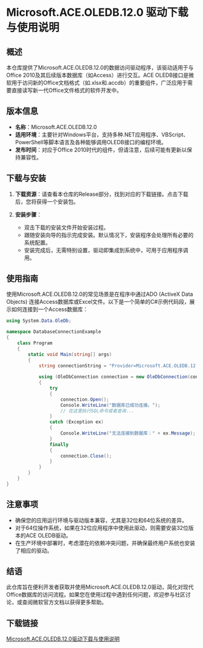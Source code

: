 # Microsoft.ACE.OLEDB.12.0 驱动下载与使用说明

## 概述

本仓库提供了Microsoft.ACE.OLEDB.12.0的数据访问驱动程序，该驱动适用于与Office 2010及其后续版本数据库（如Access）进行交互。ACE OLEDB接口是微软用于访问新的Office文档格式（如.xlsx和.accdb）的重要组件，广泛应用于需要直接读写新一代Office文件格式的软件开发中。

## 版本信息

- **名称**：Microsoft.ACE.OLEDB.12.0
- **适用环境**：主要针对Windows平台，支持多种.NET应用程序、VBScript、PowerShell等脚本语言及各种能够调用OLEDB接口的编程环境。
- **发布时间**：对应于Office 2010时代的组件，但请注意，后续可能有更新以保持兼容性。

## 下载与安装

1. **下载资源**：请查看本仓库的Release部分，找到对应的下载链接。点击下载后，您将获得一个安装包。

2. **安装步骤**：
    - 双击下载的安装文件开始安装过程。
    - 跟随安装向导的指示完成安装。默认情况下，安装程序会处理所有必要的系统配置。
    - 安装完成后，无需特别设置，驱动即集成到系统中，可用于应用程序调用。

## 使用指南

使用Microsoft.ACE.OLEDB.12.0的常见场景是在程序中通过ADO (ActiveX Data Objects) 连接Access数据库或Excel文件。以下是一个简单的C#示例代码段，展示如何连接到一个Access数据库：

```csharp
using System.Data.OleDb;

namespace DatabaseConnectionExample
{
    class Program
    {
        static void Main(string[] args)
        {
            string connectionString = "Provider=Microsoft.ACE.OLEDB.12.0;Data Source=|DataDirectory|\\YourDatabase.accdb;Persist Security Info=False;";
            
            using (OleDbConnection connection = new OleDbConnection(connectionString))
            {
                try
                {
                    connection.Open();
                    Console.WriteLine("数据库已成功连接。");
                    // 在这里执行SQL命令或者查询...
                }
                catch (Exception ex)
                {
                    Console.WriteLine("无法连接到数据库：" + ex.Message);
                }
                finally
                {
                    connection.Close();
                }
            }
        }
    }
}
```

## 注意事项

- 确保您的应用运行环境与驱动版本兼容，尤其是32位和64位系统的差异。
- 对于64位操作系统，如果在32位应用程序中使用此驱动，则需要安装32位版本的ACE OLEDB驱动。
- 在生产环境中部署时，考虑潜在的依赖冲突问题，并确保最终用户系统也安装了相应的驱动。

## 结语

此仓库旨在便利开发者获取并使用Microsoft.ACE.OLEDB.12.0驱动，简化对现代Office数据库的访问流程。如果您在使用过程中遇到任何问题，欢迎参与社区讨论，或查阅微软官方文档以获得更多帮助。

## 下载链接

[Microsoft.ACE.OLEDB.12.0驱动下载与使用说明](https://pan.quark.cn/s/893dc592f6b0)